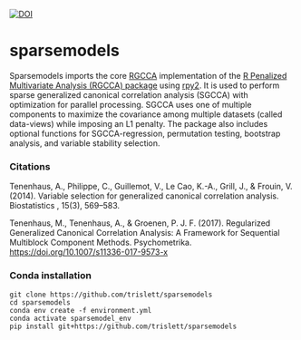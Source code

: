 [![DOI](https://zenodo.org/badge/DOI/10.5281/zenodo.12167763.svg)](https://doi.org/10.5281/zenodo.12167763)

# sparsemodels

Sparsemodels imports the core [RGCCA](https://github.com/rgcca-factory/RGCCA) implementation of the [R Penalized Multivariate Analysis (RGCCA) package](https://rdrr.io/cran/RGCCA/) using [rpy2](https://rpy2.github.io/doc/latest/html/introduction.html). It is used to perform sparse generalized canonical correlation analysis (SGCCA) with optimization for parallel processing. SGCCA uses one of multiple components to maximize the covariance among multiple datasets (called data-views) while imposing an L1 penalty. The package also includes optional functions for SGCCA-regression, permutation testing, bootstrap analysis, and variable stability selection.

### Citations ###

Tenenhaus, A., Philippe, C., Guillemot, V., Le Cao, K.-A., Grill, J., & Frouin, V. (2014). Variable selection for generalized canonical correlation analysis. Biostatistics , 15(3), 569–583.

Tenenhaus, M., Tenenhaus, A., & Groenen, P. J. F. (2017). Regularized Generalized Canonical Correlation Analysis: A Framework for Sequential Multiblock Component Methods. Psychometrika. https://doi.org/10.1007/s11336-017-9573-x

### Conda installation ###

	git clone https://github.com/trislett/sparsemodels
	cd sparsemodels
	conda env create -f environment.yml
	conda activate sparsemodel_env
	pip install git+https://github.com/trislett/sparsemodels
